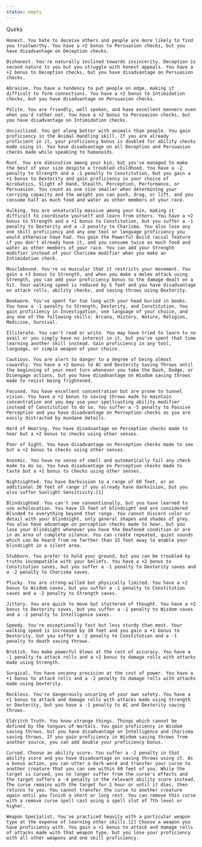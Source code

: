 ```yaml
---
status: empty
---
```

Quirks

    Honest. You hate to deceive others and people are more likely to find you trustworthy. You have a +2 bonus to Persuasion checks, but you have disadvantage on Deception checks.

    Dishonest. You're naturally inclined towards insincerity. Deception is second nature to you but you struggle with honest appeals. You have a +2 bonus to Deception checks, but you have disadvantage on Persuasion checks.

    Abrasive. You have a tendency to put people on edge, making it difficult to form connections. You have a +2 bonus to Intimidation checks, but you have disadvantage on Persuasion checks.

    Polite. You are friendly, well spoken, and have excellent manners even when you'd rather not. You have a +2 bonus to Persuasion checks, but you have disadvantage on Intimidation checks.

    Uncivilized. You get along better with animals than people. You gain proficiency in the Animal Handling skill. If you are already proficient in it, your proficiency bonus is doubled for ability checks made using it. You have disadvantage on all Deception and Persuasion checks made while speaking to humanoids.

    Runt. You are diminutive among your kin, but you've managed to make the best of your size despite a troubled childhood. You have a -2 penalty to Strength and a -1 penalty to Constitution, but you gain a +1 bonus to Dexterity and gain proficiency in your choice of Acrobatics, Slight of Hand, Stealth, Perception, Performance, or Persuasion. You count as one size smaller when determining your carrying capacity and the weight you can push, drag, or lift, and you consume half as much food and water as other members of your race.

    Hulking. You are unnaturally massive among your kin, making it difficult to coordinate yourself and learn from others. You have a +2 bonus to Strength and a +1 bonus to Constitution, but you suffer a -1 penalty to Dexterity and a -2 penalty to Charisma. You also lose any one skill proficiency and any one tool or language proficiency you would otherwise have had. You gain the Powerful Build racial feature if you don't already have it, and you consume twice as much food and water as other members of your race. You can add your Strength modifier instead of your Charisma modifier when you make an Intimidation check.

    Musclebound. You're so muscular that it restricts your movement. You gain a +3 bonus to Strength, and when you make a melee attack using Strength, you can add your proficiency bonus to the damage dealt on a hit. Your walking speed is reduced by 5 feet and you have disadvantage on attack rolls, ability checks, and saving throws using Dexterity.

    Bookworm. You've spent far too long with your head buried in books. You have a -1 penalty to Strength, Dexterity, and Constitution. You gain proficiency in Investigation, one language of your choice, and any one of the following skills: Arcana, History, Nature, Religion, Medicine, Survival.

    Illiterate. You can't read or write. You may have tried to learn to no avail or you simply have no interest in it, but you've spent that time learning another skill instead. Gain proficiency in any tool, language, or simple weapon of your choice.

    Cautious. You are alert to danger to a degree of being almost cowardly. You have a +2 bonus to AC and Dexterity Saving Throws until the beginning of your next turn whenever you take the Dash, Dodge, or Disengage actions, but you have disadvantage on Wisdom saving throws made to resist being frightened.

    Focused. You have excellent concentration but are prone to tunnel vision. You have a +2 bonus to saving throws made to maintain concentration and you may use your spellcasting ability modifier instead of Constitution to do so. You suffer a -5 penalty to Passive Perception and you have disadvantage on Perception checks as you are easily distracted by mundane details.

    Hard of Hearing. You have disadvantage on Perception checks made to hear but a +2 bonus to checks using other senses.

    Poor of Sight. You have disadvantage on Perception checks made to see but a +2 bonus to checks using other senses.

    Anosmic. You have no sense of smell and automatically fail any check made to do so. You have disadvantage on Perception checks made to taste but a +1 bonus to checks using other senses.

    Nightsighted. You have Darkvision to a range of 60 feet, or an additional 30 feet of range if you already have darkvision, but you also suffer Sunlight Sensitivity.[1]

    Blindsighted. You can't see conventionally, but you have learned to use echolocation. You have 15 feet of blindsight and are considered Blinded to everything beyond that range. You cannot discern color or detail with your blindsight, only general shapes and shades of grey. You also have advantage on perception checks made to hear, but you lose your blindsight whenever you have the Deafened condition or are in an area of complete silence. You can create repeated, quiet sounds which can be heard from no farther than 15 feet away to enable your blindsight in a silent area.

    Stubborn. You prefer to hold your ground, but you can be troubled by truths incompatible with your beliefs. You have a +2 bonus to Constitution saves, but you suffer a -1 penalty to Dexterity saves and a -2 penalty to Charisma saves.

    Plucky. You are strong-willed but physically limited. You have a +2 bonus to Wisdom saves, but you suffer a -1 penalty to Constitution saves and a -2 penalty to Strength saves.

    Jittery. You are quick to move but stuttered of thought. You have a +2 bonus to Dexterity saves, but you suffer a -1 penalty to Wisdom saves and a -2 penalty to Intelligence saves.

    Speedy. You're exceptionally fast but less sturdy than most. Your walking speed is increased by 10 feet and you gain a +1 bonus to Dexterity, but you suffer a -2 penalty to Constitution and a -1 penalty to death saving throws.

    Brutish. You make powerful blows at the cost of accuracy. You have a -1 penalty to attack rolls and a +2 bonus to damage rolls with attacks made using Strength.

    Surgical. You have uncanny precision at the cost of power. You have a +1 bonus to attack rolls and a -2 penalty to damage rolls with attacks made using Dexterity.

    Reckless. You're dangerously uncaring of your own safety. You have a +1 bonus to attack and damage rolls with attacks made using Strength or Dexterity, but you have a -1 penalty to AC and Dexterity saving throws.

    Eldritch Truth. You know strange things. Things which cannot be defined by the tongues of mortals. You gain proficiency in Wisdom saving throws, but you have disadvantage on Intelligence and Charisma saving throws. If you gain proficiency in Wisdom saving throws from another source, you can add double your proficiency bonus.

    Cursed. Choose an ability score. You suffer a -2 penalty in that ability score and you have disadvantage on saving throws using it. As a bonus action, you can utter a dark word and transfer your curse to another creature that you can see within 60 feet of you. While the target is cursed, you no longer suffer from the curse's effects and the target suffers a -4 penalty in the relevant ability score instead. The curse remains with the target for 1 hour or until it dies, then returns to you. You cannot transfer the curse to another creature again until you finish a short or long rest. You can remove this curse with a remove curse spell cast using a spell slot of 7th level or higher.

    Weapon Specialist. You've practiced heavily with a particular weapon type at the expense of learning other skills.[2] Choose a weapon you have proficiency with. You gain a +1 bonus to attack and damage rolls of attacks made with that weapon type, but you lose your proficiency with all other weapons and one skill proficiency.
